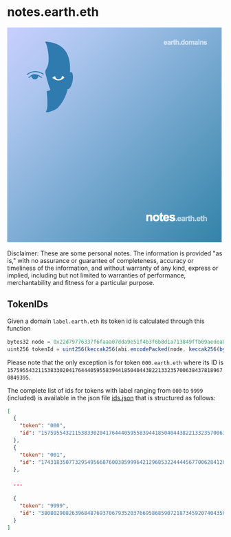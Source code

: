 # notes.earth.eth 

![book](notes.png)

Disclaimer: These are some personal notes. The information is provided "as is," with no assurance or guarantee of completeness, accuracy or timeliness of the information, and without warranty of any kind, express or implied, including but not limited to warranties of performance, merchantability and fitness for a particular purpose.

## TokenIDs

Given a domain ```label.earth.eth``` its token id is calculated through this function

```js
bytes32 node = 0x22d79776337f6faaa07dda9e51f4b3f6b8d1a713849ffb09aedea80544351b73;
uint256 tokenId = uint256(keccak256(abi.encodePacked(node, keccak256(bytes(label)))));
```

Please note that the only exception is for token ```000.earth.eth``` where its ID is ```15759554321153833020417644405955839441850404438221332357006384378189670849395```.


The complete list of ids for tokens with label ranging from ```000``` to ```9999``` (included) is available in the json file [ids.json](ids.json) that is
structured as follows:

```json
[
  {
    "token": "000",
    "id": "15759554321153833020417644405955839441850404438221332357006384378189670849395"
  },
  {
    "token": "001",
    "id": "17431835077329549566876003859996421296853224444567700628412047760691304752151"
  },
  
  ...
  
  {
    "token": "9999",
    "id": "38080290826396848769370679352037669586859072187345920740435083077257707111690"
  }
]
```
